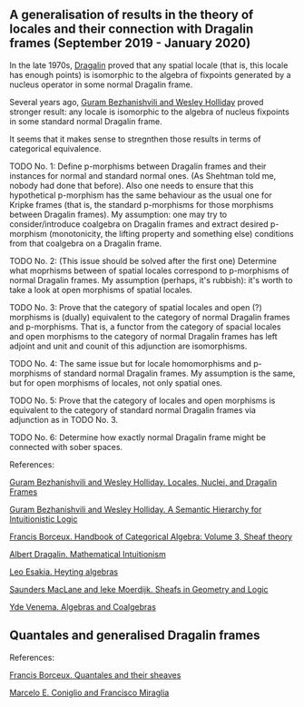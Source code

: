 ## A generalisation of results in the theory of locales and their connection with Dragalin frames (September 2019 - January 2020)

In the late 1970s, [Dragalin](https://books.google.ru/books/about/Mathematical_Intuitionism.html?id=n_ecAwAAQBAJ&redir_esc=y) proved that any spatial locale
(that is, this locale has enough points) is isomorphic to the algebra of fixpoints generated by a nucleus operator in some normal Dragalin frame.

Several years ago, [Guram Bezhanishvili and Wesley Holliday](https://escholarship.org/uc/item/2s0134zx) proved stronger result:
any locale is isomorphic to the algebra of nucleus fixpoints in some standard normal Dragalin frame.

It seems that it makes sense to stregnthen those results in terms of categorical equivalence.

TODO No. 1: Define p-morphisms between Dragalin frames and their instances for normal and standard normal ones.
(As Shehtman told me, nobody had done that before). Also one needs to ensure that this hypothetical p-morphism has the same
behaviour as the usual one for Kripke frames (that is, the standard p-morphisms for those morphisms between Dragalin frames).
My assumption: one may try to consider/introduce coalgebra on Dragalin frames and extract desired p-morphism (monotonicity, the lifting property and something else) conditions from that coalgebra on a Dragalin frame.

TODO No. 2: (This issue should be solved after the first one) Determine what moprhisms between of spatial locales correspond
to p-morphisms of normal Dragalin frames.
My assumption (perhaps, it's rubbish): it's worth to take a look at open morphisms of spatial locales.

TODO No. 3: Prove that the category of spatial locales and open (?) morphisms is (dually) equivalent to the category of normal Dragalin frames and p-morphisms. That is, a functor from the category of spacial locales and open morphisms to the category of normal Dragalin frames has left adjoint and unit and counit of this adjunction are isomorphisms.

TODO No. 4: The same issue but for locale homomorphisms and p-morphisms of standard normal Dragalin frames.
My assumption is the same, but for open morphisms of locales, not only spatial ones.

TODO No. 5: Prove that the category of locales and open morphisms is equivalent to the category of standard normal Dragalin frames via adjunction as in TODO No. 3.

TODO No. 6: Determine how exactly normal Dragalin frame might be connected with sober spaces.

References:

[Guram Bezhanishvili and Wesley Holliday. Locales, Nuclei, and Dragalin Frames](https://escholarship.org/uc/item/2s0134zx)

[Guram Bezhanishvili and Wesley Holliday. A Semantic Hierarchy for Intuitionistic Logic](https://escholarship.org/uc/item/2vp2x4rx)

[Francis Borceux. Handbook of Categorical Algebra: Volume 3, Sheaf theory](https://books.google.ru/books/about/Handbook_of_Categorical_Algebra_Volume_3.html?id=gfVkPgAACAAJ&redir_esc=y)

[Albert Dragalin. Mathematical Intuitionism](https://books.google.ru/books/about/Mathematical_Intuitionism.html?id=n_ecAwAAQBAJ&redir_esc=y)

[Leo Esakia. Heyting algebras](https://www.springer.com/gp/book/9783030120955)

[Saunders MacLane and Ieke Moerdijk. Sheafs in Geometry and Logic](http://atondwal.org/Sheaves_in_Geometry_and_Logic__MacLane_Moerdijk.pdf)

[Yde Venema. Algebras and Coalgebras](https://staff.fnwi.uva.nl/y.venema/papers/ac.pdf)

## Quantales and generalised Dragalin frames

References:

[Francis Borceux. Quantales and their sheaves](https://link.springer.com/article/10.1007/BF00403411)

[Marcelo E. Coniglio and Francisco Miraglia](https://www.jstor.org/stable/20016178?seq=1#page_scan_tab_contents)
